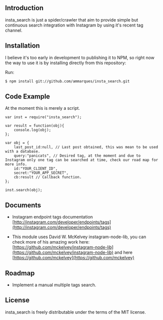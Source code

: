 ## Introduction
insta_search is just a spider/crawler that aim to provide simple but continuous search integration with Instagram by using it's recent tag channel.

## Installation
I believe it's too early in development to publishing it to NPM, so right now the way to use it is by installing directly from this repository:

Run:

```bash
$ npm install git://github.com/ammarques/insta_search.git
```

## Code Example
At the moment this is merely a script.

```
var inst = require("insta_search");

var result = function(obj){
    console.log(obj);
};

var obj = {
    last_post_id:null, // Last post obtained, this was mean to be used with a database.
    query:"panicats", // Desired tag, at the moment and due to Instagram only one tag can be searched at time, check our road map for more info.
    id:"YOUR_CLIENT_ID",
    secret:"YOUR_APP_SECRET",
    cb:result // Callback function.
};

inst.search(obj);
```

## Documents
*   Instagram endpoint tags documentation
    [http://instagram.com/developer/endpoints/tags](http://instagram.com/developer/endpoints/tags)

*   This module uses David W. McKelvey instagram-node-lib, you can check more of his amazing work here:
    [https://github.com/mckelvey/instagram-node-lib](https://github.com/mckelvey/instagram-node-lib) and here [https://github.com/mckelvey](https://github.com/mckelvey)


## Roadmap
*   Implement a manual multiple tags search.

## License
insta_search is freely distributable under the terms of the MIT license.